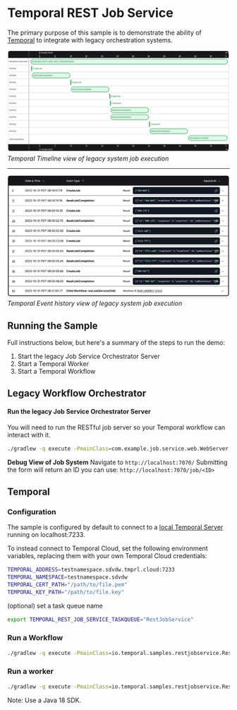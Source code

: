 # Temporal REST Job Service

The primary purpose of this sample is to demonstrate the ability of  [Temporal](https://temporal.io) to integrate with legacy orchestration systems.

![Timeline](./timeline.png)
_Temporal Timeline view of legacy system job execution_

---

![Timeline](./history.png)
_Temporal Event history view of legacy system job execution_

## Running the Sample
Full instructions below, but here's a summary of the steps to run the demo:
1. Start the legacy Job Service Orchestrator Server
2. Start a Temporal Worker
3. Start a Temporal Workflow


## Legacy Workflow Orchestrator

#### Run the legacy Job Service Orchestrator Server
You will need to run the RESTful job server so your Temporal workflow can interact with it.
```bash
./gradlew -q execute -PmainClass=com.example.job.service.web.WebServer
```

**Debug View of Job System**
Navigate to `http://localhost:7070/`
Submitting the form will return an ID you can use: `http://localhost:7070/job/<ID>`

## Temporal

### Configuration

The sample is configured by default to connect to a [local Temporal Server](https://docs.temporal.io/cli#starting-the-temporal-server) running on localhost:7233.

To instead connect to Temporal Cloud, set the following environment variables, replacing them with your own Temporal Cloud credentials:

```bash
TEMPORAL_ADDRESS=testnamespace.sdvdw.tmprl.cloud:7233
TEMPORAL_NAMESPACE=testnamespace.sdvdw
TEMPORAL_CERT_PATH="/path/to/file.pem"
TEMPORAL_KEY_PATH="/path/to/file.key"
````

(optional) set a task queue name
```bash
export TEMPORAL_REST_JOB_SERVICE_TASKQUEUE="RestJobService"
```

### Run a Workflow
```bash
./gradlew -q execute -PmainClass=io.temporal.samples.restjobservice.RestJobServiceRequester --console=plain
```

### Run a worker
```bash
./gradlew -q execute -PmainClass=io.temporal.samples.restjobservice.RestJobServiceWorker --console=plain
```

Note: Use a Java 18 SDK.
